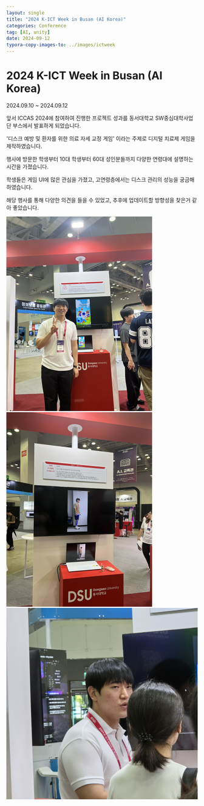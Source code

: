 ```yaml
---
layout: single
title: "2024 K-ICT Week in Busan (AI Korea)"
categories: Conference
tag: [AI, unity]
date: 2024-09-12
typora-copy-images-to: ../images/ictweek
---
```


# 2024 K-ICT Week in Busan (AI Korea)

2024.09.10 ~ 2024.09.12

앞서 ICCAS 2024에 참여하여 진행한 프로젝트 성과를 동서대학교 SW중심대학사업단 부스에서 발표하게 되었습니다.

'디스크 예방 및 환자를 위한 의료 자세 교정 게임' 이라는 주제로 디지털 치료제 게임을 제작하였습니다.

행사에 방문한 학생부터 10대 학생부터 60대 성인분들까지 다양한 연령대에 설명하는 시간을 가졌습니다.

학생들은 게임 UI에 많은 관심을 가졌고, 고연령층에서는 디스크 관리의 성능을 궁금해 하였습니다.

해당 행사를 통해 다양한 의견을 들을 수 있었고, 추후에 업데이트할 방향성을 찾은거 같아 좋았습니다.

<img src="../images/ictweek/IMG_8491.JPEG" alt="IMG_8491" style="zoom:50%;" />  
<img src="../images/ictweek/IMG_8505.JPEG" alt="IMG_8505" style="zoom:50%;" />  
<img src="../images/ictweek/IMG_8512.JPG" alt="IMG_8512" style="zoom:50%;" />